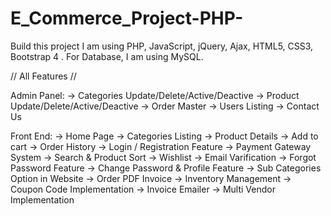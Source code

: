 # E_Commerce_Project-PHP-
Build this project I am using PHP, JavaScript, jQuery, Ajax, HTML5, CSS3, Bootstrap 4 . For Database, I am using MySQL.

// All Features //

Admin Panel:
  -> Categories Update/Delete/Active/Deactive
  -> Product Update/Delete/Active/Deactive
  -> Order Master
  -> Users Listing
  -> Contact Us
  
Front End:
  -> Home Page
  -> Categories Listing
  -> Product Details
  -> Add to cart
  -> Order History
  -> Login / Registration Feature
  -> Payment Gateway System
  -> Search & Product Sort
  -> Wishlist
  -> Email Varification
  -> Forgot Password Feature
  -> Change Password & Profile Feature
  -> Sub Categories Option in Website
  -> Order PDF Invoice
  -> Inventory Management
  -> Coupon Code Implementation
  -> Invoice Emailer
  -> Multi Vendor Implementation
